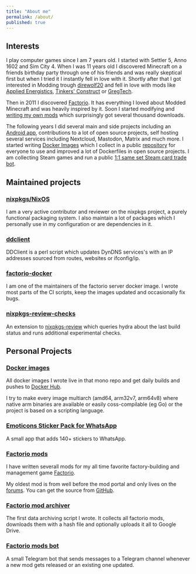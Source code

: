 ```yaml
---
title: "About me"
permalink: /about/
published: true
---
```


## Interests

I play computer games since I am 7 years old. I started with Settler 5, Anno 1602 and Sim City 4. When I was 11 years old I discovered Minecraft on a friends birthday party through one of his friends and was really skeptical first but when I tried it I instantly fell in love with it. Shortly after that I got interested in Modding trough [direwolf20](https://www.youtube.com/user/direwolf20) and fell in love with mods like [Applied Energistics](https://ae-mod.info/), [Tinkers' Construct](https://minecraft.curseforge.com/projects/tinkers-construct) or [GregTech](https://forum.industrial-craft.net/thread/7156-gregtech-6-1-7-10-website-patreon-info-support-and-suggestions/).

Then in 2011 I discovered [Factorio](https://www.factorio.com/). It has everything I loved about Modded Minecraft and was heavily inspired by it. Soon I started modifying and [writing my own mods](https://mods.factorio.com/user/supersandro2000) which surprisingly got several thousand downloads.

The following years I did several main and side projects including an [Android app](#emoticons-sticker-pack-for-whatsapp), contributions to a lot of open source projects, self hosting several services including Nextcloud, Mastodon, Matrix and much more. I started writing [Docker Images](#docker-images) which I collect in a public [repository](https://github.com/SuperSandro2000/docker-images/) for everyone to use and improved a lot of Dockerfiles in open source projects. I am collecting Steam games and run a public [1:1 same set Steam card trade bot](https://steamcommunity.com/id/SuperSandro2000/).

## Maintained projects

### [nixpkgs/NixOS](https://github.com/NixOS/nixpkgs)

I am a very active contributor and reviewer on the nixpkgs project, a purely functional packaging system. I also maintain a lot of packages which I personally use in my configuration or are dependencies in it.

### [ddclient](https://github.com/ddclient/ddclient)

DDClient is a perl script which updates DynDNS services's with an IP addresses sourced from routes, websites or ifconfig/ip.

### [factorio-docker](https://github.com/factoriotools/factorio-docker)

I am one of the maintainers of the factorio server docker image. I wrote most parts of the CI scripts, keep the images updated and occasionally fix bugs.

### [nixpkgs-review-checks](https://github.com/SuperSandro2000/nixpkgs-review-checks)

An extension to [nixpkgs-review](https://github.com/Mic92/nixpkgs-review) which queries hydra about the last build status and runs additional experimental checks.

## Personal Projects

### [Docker images](https://github.com/SuperSandro2000/docker-images)

All docker images I wrote live in that mono repo and get daily builds and pushes to [Docker Hub](https://hub.docker.com/u/supersandro2000).

I try to make every image multiarch (amd64, arm32v7, arm64v8) where native arm binaries are available or easily coss-compilable (eg Go) or the project is based on a scripting language.

### [Emoticons Sticker Pack for WhatsApp](https://play.google.com/store/apps/details?id=de.supersandro.stickers.emoticons)

A small app that adds 140+ stickers to WhatsApp.

### [Factorio mods](https://mods.factorio.com/user/supersandro2000)

I have written severall mods for my all time favorite factory-building and management game [Factorio](https://www.factorio.com/).

My oldest mod is from well before the mod portal and only lives on the [forums](https://forums.factorio.com/viewtopic.php?f=44&t=4343). You can get the source from [GitHub](https://github.com/SuperSandro2000/AlienPlant).

### [Factorio mod archiver](https://github.com/SuperSandro2000/factorio-mod-archiver)

The first data archiving script I wrote. It collects all factorio mods, downloads them with a hash file and optionally uploads it all to Google Drive.

### [Factorio mods bot](https://github.com/SuperSandro2000/factorio_mods_bot)

A small Telegram bot that sends messages to a Telegram channel whenever a new mod gets released or an existing one updated.

